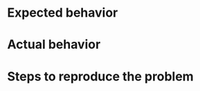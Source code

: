 Expected behavior
=================

Actual behavior
===============

Steps to reproduce the problem
==============================
